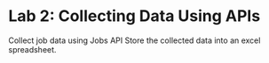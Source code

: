 # Lab 2: Collecting Data Using APIs
Collect job data using Jobs API
Store the collected data into an excel spreadsheet.
